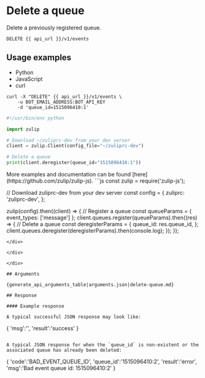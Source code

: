 # Delete a queue

Delete a previously registered queue.

`DELETE {{ api_url }}/v1/events`

## Usage examples
<div class="code-section" markdown="1">
<ul class="nav">
<li data-language="python">Python</li>
<li data-language="javascript">JavaScript</li>
<li data-language="curl">curl</li>
</ul>
<div class="blocks">

<div data-language="curl" markdown="1">

```
curl -X "DELETE" {{ api_url }}/v1/events \
    -u BOT_EMAIL_ADDRESS:BOT_API_KEY
    -d 'queue_id=1515096410:1'
```

</div>

<div data-language="python" markdown="1">

```python
#!/usr/bin/env python

import zulip

# Download ~/zuliprc-dev from your dev server
client = zulip.Client(config_file="~/zuliprc-dev")

# Delete a queue
print(client.deregister(queue_id="1515096410:1"))
```

</div>

<div data-language="javascript" markdown="1">
More examples and documentation can be found [here](https://github.com/zulip/zulip-js).
```js
const zulip = require('zulip-js');

// Download zuliprc-dev from your dev server
const config = {
    zuliprc: 'zuliprc-dev',
};

zulip(config).then((client) => {
    // Register a queue
    const queueParams = {
        event_types: ['message']
    };
    client.queues.register(queueParams).then((res) => {
        // Delete a queue
        const deregisterParams = {
            queue_id: res.queue_id,
        };
        client.queues.deregister(deregisterParams).then(console.log);
    });
});

```
</div>

</div>

</div>

## Arguments

{generate_api_arguments_table|arguments.json|delete-queue.md}

## Response

#### Example response

A typical successful JSON response may look like:

```
{
    'msg':'',
    'result':'success'
}
```

A typical JSON response for when the `queue_id` is non-existent or the
associated queue has already been deleted:

```
{
    'code':'BAD_EVENT_QUEUE_ID',
    'queue_id':'1515096410:2',
    'result':'error',
    'msg':'Bad event queue id: 1515096410:2'
}
```
